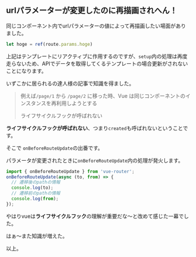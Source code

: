 ## urlパラメーターが変更したのに再描画されへん！
同じコンポーネント内でurlパラメーターの値によって再描画したい場面がありました。
```js
let hoge = ref(route.params.hoge)
```
上記はテンプレートにリアクティブに作用するのですが、`setup`内の処理は再度走らないため、APIでデータを取得してくるテンプレートの場合更新がされないことになります。

いずこかに居られるの達人様の記事で知識を得ました。
> 例えば`/page/1` から `/page/2` に移った時、Vue は同じコンポーネントのインスタンスを再利用しようとする
> 
> ライフサイクルフックが呼ばれない

**ライフサイクルフックが呼ばれない**、つまり`created`も呼ばれないということです。
<br>

そこで
`onBeforeRouteUpdate`の出番です。

パラメータが変更されたときに`onBeforeRouteUpdate`内の処理が発火します。

```js
import { onBeforeRouteUpdate } from 'vue-router';
onBeforeRouteUpdate(async (to, from) => {
  // 遷移後のpathの情報
  console.log(to);
  // 遷移前のpathの情報
  console.log(from);
});
```

やはりvueは**ライフサイクルフック**の理解が重要だな〜と改めて感じた一幕でした。

はぁ〜また知識が増えた。

以上。
